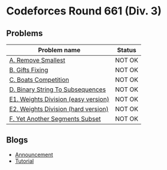 # Codeforces Round 661 (Div. 3)

## Problems

|Problem name|Status|
|------------|---------|
| [A. Remove Smallest](problems/A._Remove_Smallest.md)|NOT OK|
| [B. Gifts Fixing](problems/B._Gifts_Fixing.md)|NOT OK|
| [C. Boats Competition](problems/C._Boats_Competition.md)|NOT OK|
| [D. Binary String To Subsequences](problems/D._Binary_String_To_Subsequences.md)|NOT OK|
| [E1. Weights Division (easy version)](problems/E1._Weights_Division_(easy_version).md)|NOT OK|
| [E2. Weights Division (hard version)](problems/E2._Weights_Division_(hard_version).md)|NOT OK|
| [F. Yet Another Segments Subset](problems/F._Yet_Another_Segments_Subset.md)|NOT OK|
## Blogs

- [Announcement](blogs/Announcement.md)
- [Tutorial](blogs/Tutorial.md)
